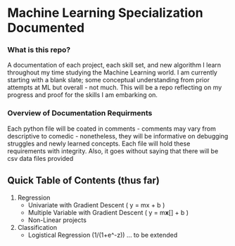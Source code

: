 # Machine Learning Specialization Documented
### What is this repo?
  A documentation of each project, each skill set, and new algorithm I learn throughout my time studying the Machine Learning world. I am currently starting with a blank slate; some conceptual understanding from prior attempts at ML but overall - not much. This will be a repo reflecting on my progress and proof for the skills I am embarking on. 

### Overview of Documentation Requirments
  Each python file will be coated in comments - comments may vary from descriptive to comedic - nonetheless, they will be informative on debugging struggles and newly learned concepts. Each file will hold these requirements with integrity. Also, it goes without saying that there will be csv data files provided
  
## Quick Table of Contents (thus far)
  1. Regression
        - Univariate with Gradient Descent ( y = mx + b )
        - Multiple Variable with Gradient Descent ( y = m**x**[] + b )
        - Non-Linear projects
  2. Classification
        - Logistical Regression (1/(1+e^-z)) 
  ... to be extended
  
